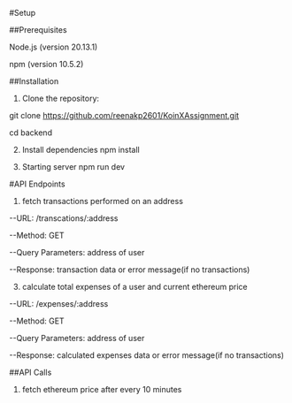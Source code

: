 #Setup

##Prerequisites

Node.js (version 20.13.1)

npm (version 10.5.2)


##Installation

1) Clone the repository:
   

git clone https://github.com/reenakp2601/KoinXAssignment.git

cd backend


2) Install dependencies npm install
   

3) Starting server npm run dev


#API Endpoints

1) fetch transactions performed on an address

--URL: /transcations/:address

--Method: GET

--Query Parameters: address of user

--Response: transaction data or error message(if no transactions)


3) calculate total expenses of a user and current ethereum price


--URL: /expenses/:address

--Method: GET

--Query Parameters: address of user

--Response: calculated expenses data or error message(if no transactions)


##API Calls 

1) fetch ethereum price after every 10 minutes

